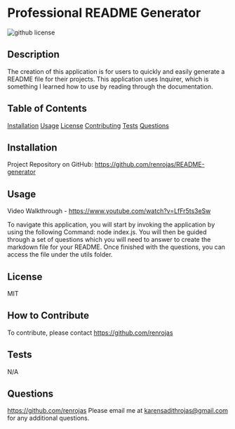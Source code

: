 # Professional README Generator

![github license](https://img.shields.io/badge/License-MIT-yellowgreen.svg)

## Description
The creation of this application is for users to quickly and easily generate a README file for their projects. This application uses Inquirer, which is something I learned how to use by reading through the documentation. 

## Table of Contents
[Installation](#Installation)
[Usage](#Usage)
[License](#License)
[Contributing](#Contributing)
[Tests](#Tests)
[Questions](#Questions)

## Installation
Project Repository on GitHub: https://github.com/renrojas/README-generator

## Usage

Video Walkthrough - https://www.youtube.com/watch?v=LfFr5ts3eSw

To navigate this application, you will start by invoking the application by using the following Command: node index.js. You will then be guided through a set of questions which you will need to answer to create the markdown file for your README. Once finished with the questions, you can access the file under the utils folder.

## License
MIT


## How to Contribute
To contribute, please contact https://github.com/renrojas

## Tests
N/A

## Questions
https://github.com/renrojas
Please email me at <karensadithrojas@gmail.com> for any additional questions.